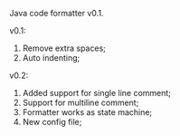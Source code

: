 Java code formatter v0.1.

v0.1:
1. Remove extra spaces;
2. Auto indenting;

v0.2: 
1. Added support for single line comment;
2. Support for multiline comment;
3. Formatter works as state machine;
4. New config file;
